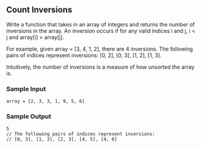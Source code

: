 
## Count Inversions

Write a function that takes in an array of integers and returns the number of
inversions in the array. An inversion occurs if for any valid indices
i and j, i < j and
array[i] > array[j].

For example, given array = [3, 4, 1, 2], there are
4 inversions. The following pairs of indices represent
inversions: [0, 2], [0, 3], [1, 2], [1, 3].

Intuitively, the number of inversions is a measure of how unsorted the array
is.

### Sample Input
```
array = [2, 3, 3, 1, 9, 5, 6]
```

### Sample Output
```
5
// The following pairs of indices represent inversions:
// [0, 3], [1, 3], [2, 3], [4, 5], [4, 6]
```
